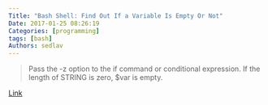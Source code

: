 ```yaml
---
Title: "Bash Shell: Find Out If a Variable Is Empty Or Not"
Date: 2017-01-25 08:26:19
Categories: [programming]
tags: [bash]
Authors: sedlav
---
```


> Pass the -z option to the if command or conditional expression. If the length of STRING is zero, $var is empty.

[Link](https://www.cyberciti.biz/faq/unix-linux-bash-script-check-if-variable-is-empty/)
